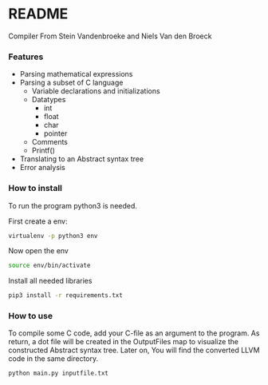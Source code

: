 # README #
Compiler From Stein Vandenbroeke and Niels Van den Broeck

### Features ###
 - Parsing mathematical expressions
 - Parsing a subset of C language
   - Variable declarations and initializations
   - Datatypes
     - int
     - float
     - char
     - pointer
   - Comments
   - Printf()
 - Translating to an Abstract syntax tree
 - Error analysis

### How to install ###
To run the program python3 is needed.

First create a env:
```bash
virtualenv -p python3 env
````
Now open the env
```bash
source env/bin/activate
````
Install all needed libraries
```bash
pip3 install -r requirements.txt
````

### How to use ###
To compile some C code, add your C-file as an argument to the program. 
As return, a dot file will be created in the OutputFiles map to visualize the constructed Abstract syntax tree. 
Later on, You will find the converted LLVM code in the same directory.

```bash
python main.py inputfile.txt
````
